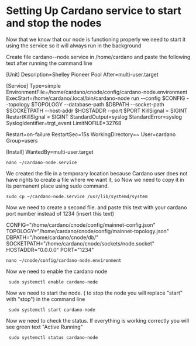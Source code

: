 # Setting Up Cardano service to start and stop the nodes



Now that we know that our node is functioning properly we need to start it using the service so it will always run in the background



Create file cardano--node.service in /home/cardano and paste the following text after running the command line

\[Unit\] Description=Shelley Pioneer Pool After=multi-user.target

\[Service\] Type=simple EnvironmentFile=/home/cardano/cnode/config/cardano-node.environment ExecStart=/home/cardano/.local/bin/cardano-node run --config $CONFIG --topology $TOPOLOGY --database-path $DBPATH --socket-path $SOCKETPATH --host-addr $HOSTADDR --port $PORT KillSignal = SIGINT RestartKillSignal = SIGINT StandardOutput=syslog StandardError=syslog SyslogIdentifier=trgt\_event LimitNOFILE=32768

Restart=on-failure RestartSec=15s WorkingDirectory=~ User=cardano Group=users

\[Install\] WantedBy=multi-user.target

```text
nano ~/cardano-node.service
```





We created the file in a temporary location because Cardano user does not have rights to create a file where we want it, so Now we need to copy it in its permanent place using sudo command. 

```text
sudo cp ~/cardano-node.service /usr/lib/systemd/system
```

Now we need to create a second file. and paste this text with your cardano port number instead of 1234 \(insert this text\)

CONFIG="/home/cardano/cnode/config/mainnet-config.json" TOPOLOGY="/home/cardano/cnode/config/mainnet-topology.json" DBPATH="/home/cardano/cnode/db/" SOCKETPATH="/home/cardano/cnode/sockets/node.socket" HOSTADDR="0.0.0.0" PORT="1234"

```text
nano ~/cnode/config/cardano-node.environment
```

Now we need to enable the cardano node

```text
 sudo systemctl enable cardano-node
```

Now we need to start the node. \( to stop the node you will replace "start" with "stop"\) in the command line

```text
 sudo systemctl start cardano-node
```

Now we need to check the status. If everything is working correctly you will see green text "Active Running"

```text
 sudo systemctl status cardano-node
```



